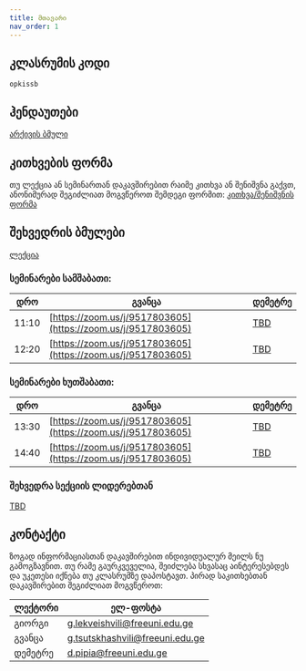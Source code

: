 ```yaml
---
title: მთავარი
nav_order: 1
---
```

## კლასრუმის კოდი
`opkissb`

## ჰენდაუთები
[არქივის ბმული](https://drive.google.com/file/d/1OBZd9R8r8N0AC-Ddn1Y4DS54_cp1_jB4)

## კითხვების ფორმა
თუ ლექცია ან სემინართან დაკავშირებით რაიმე კითხვა ან შენიშვნა გაქვთ, ანონიმურად შეგიძლიათ მოგვწეროთ შემდეგი ფორმით: [კითხვა/შენიშვნის ფორმა](https://forms.gle/tmTtFMCqySSVMvcRA)

## შეხვედრის ბმულები

[ლექცია](https://zoom.us/j/3274885370)

### სემინარები სამშაბათი:

| დრო | გვანცა | დემეტრე |
|---|---|---|
| 11:10 | [https://zoom.us/j/9517803605](https://zoom.us/j/9517803605) | [TBD](TBD) |
| 12:20 | [https://zoom.us/j/9517803605](https://zoom.us/j/9517803605) | [TBD](TBD) |

### სემინარები ხუთშაბათი:

| დრო | გვანცა | დემეტრე |
|---|---|---|
| 13:30 | [https://zoom.us/j/9517803605](https://zoom.us/j/9517803605) | [TBD](TBD) |
| 14:40 | [https://zoom.us/j/9517803605](https://zoom.us/j/9517803605) | [TBD](TBD) |

### შეხვედრა სექციის ლიდერებთან
[TBD](TBD)

## კონტაქტი
ზოგად ინფორმაციასთან დაკავშირებით ინდივიდუალურ მეილს ნუ გამოგზავნით. თუ რამე გაურკვეველია, შეიძლება სხვასაც აინტერესებდეს და უკეთესი იქნება თუ კლასრუმზე დაპოსტავთ.
პირად საკითხებთან დაკავშირებით შეგიძლიათ მოგვწეროთ:

| ლექტორი | ელ-ფოსტა |
|---|---|
| გიორგი | [g.lekveishvili@freeuni.edu.ge](mailto:g.lekveishvili@freeuni.edu.ge) |
| გვანცა | [g.tsutskhashvili@freeuni.edu.ge](mailto:g.tsutskhashvili@freeuni.edu.ge) |
| დემეტრე | [d.pipia@freeuni.edu.ge](mailto:d.pipia@freeuni.edu.ge) |
